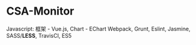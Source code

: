 # CSA-Monitor

Javascript: 框架 - Vue.js, Chart - EChart
Webpack, Grunt, Eslint, Jasmine, SASS/**LESS**, TravisCI, ES5
